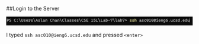 ##Login to the Server

![Image](lab4/lab-report-4-ss1.png)

I typed `ssh asc010@ieng6.ucsd.edu` and pressed `<enter>`

##
